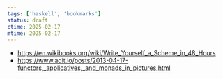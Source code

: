 ```yaml
---
tags: ['haskell', 'bookmarks']
status: draft
ctime: 2025-02-17
mtime: 2025-02-17
---
```


- https://en.wikibooks.org/wiki/Write_Yourself_a_Scheme_in_48_Hours
- https://www.adit.io/posts/2013-04-17-functors,_applicatives,_and_monads_in_pictures.html
